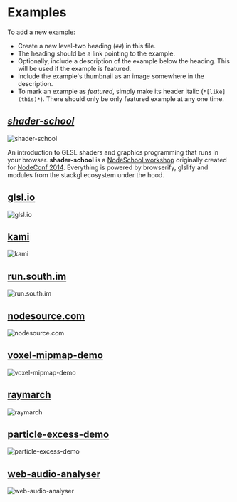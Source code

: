 # Examples

To add a new example:

* Create a new level-two heading (`##`) in this file.
* The heading should be a link pointing to the example.
* Optionally, include a description of the example below the heading. This
  will be used if the example is featured.
* Include the example's thumbnail as an image somewhere in the description.
* To mark an example as *featured*, simply make its header italic (`*[like](this)*`).
  There should only be only featured example at any one time.

## *[shader-school](http://github.com/gl-modules/shader-school)*

![shader-school](http://imgur.com/hegi9dZ.png)

An introduction to GLSL shaders and graphics programming that runs in your
browser. **shader-school** is a [NodeSchool workshop](http://nodeschool.io/)
originally created for [NodeConf 2014](http://nodeconf.com/). Everything is
powered by browserify, glslify and modules from the stackgl ecosystem under
the hood.

## [glsl.io](http://glsl.io/)

![glsl.io](http://imgur.com/56SPiLL.png)

## [kami](https://github.com/mattdesl/kami)

![kami](http://imgur.com/j5W3Tuw.png)

## [run.south.im](http://run.south.im/)

![run.south.im](http://imgur.com/kZjW5QD.png)

## [nodesource.com](http://nodesource.com/)

![nodesource.com](http://imgur.com/tCKuJfx.png)

## [voxel-mipmap-demo](https://github.com/mikolalysenko/voxel-mipmap-demo/)

![voxel-mipmap-demo](http://imgur.com/9eUBmfB.png)

## [raymarch](https://github.com/mikolalysenko/raymarch/)

![raymarch](http://imgur.com/NpvsXIH.png)

## [particle-excess-demo](https://github.com/hughsk/particle-excess-demo/)

![particle-excess-demo](http://imgur.com/YyrtLqM.png)

## [web-audio-analyser](https://github.com/hughsk/web-audio-analyser/)

![web-audio-analyser](http://imgur.com/xhPfMFP.png)
